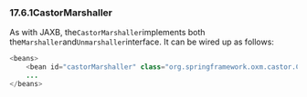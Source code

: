 ### 17.6.1CastorMarshaller

As with JAXB, the`CastorMarshaller`implements both the`Marshaller`and`Unmarshaller`interface. It can be wired up as follows:

```java
<beans>
	<bean id="castorMarshaller" class="org.springframework.oxm.castor.CastorMarshaller" />
	...
</beans>
```



